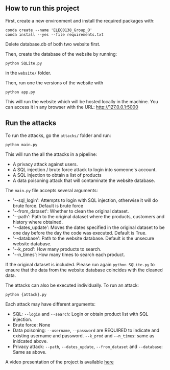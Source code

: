 ## How to run this project

First, create a new environment and install the required packages with:
```
conda create --name 'ELEC0138_Group_O'
conda install --yes --file requirements.txt
```
Delete database.db of both two website first.

Then, create the database of the website by running:
```
python SQLite.py
```
in the `website/` folder.

Then, run one the versions of the website with 
```
python app.py
```
This will run the website which will be hosted locally in the machine. You can access it in any browser with the URL: http://127.0.0.1:5000

## Run the attacks

To run the attacks, go the `attacks/` folder and run:
```
python main.py
```

This will run the all the attacks in a pipeline:
- A privacy attack against users.
- A SQL injection / brute force attack to login into someone's account.
- A SQL injection to obtain a list of products
- A data poisoning attack that will contaminate the website database.

The `main.py` file accepts several arguments:
- '--sql_login': Attempts to login with SQL injection, otherwise it will do brute force. Default is brute force
- '--from_dataset': Whether to clean the original dataset.
- '--path': Path to the original dataset where the products, customers and history where obtained.
- '--dates_update': Moves the dates specified in the original dataset to be one day before the day the code was executed. Default is True.
- '--database': Path to the website database. Default is the unsecure website database.
- '--k_prod': How many products to search.
- '--n_times': How many times to search each product.

If the original dataset is included. Please run again `python SQLite.py` to ensure that the data from the website database coincides with the cleaned data.

The attacks can also be executed individually. To run an attack:
```
python {attack}.py
```

Each attack may have different arguments:
- SQL: `--login` and `--search`: Login or obtain product list with SQL injection.
- Brute force: None
- Data poisoning: `--username`, `--password` are REQUIRED to indicate and existing username and password. `--k_prod` and `--n_times`: same as inidcated above.
- Privacy attack: `--path`, `--dates_update`, `--from_dataset` and `--database`: Same as above.

A video presentation of the project is available [here]()
